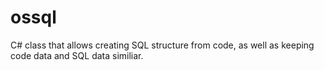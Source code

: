 # ossql
C# class that allows creating SQL structure from code, as well as keeping code data and SQL data similiar.
